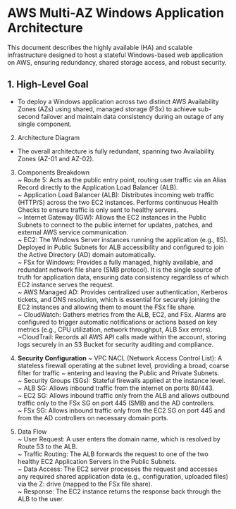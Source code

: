 # AWS Multi-AZ Windows Application Architecture

This document describes the highly available (HA) and scalable infrastructure designed to host a stateful Windows-based web application on AWS, ensuring redundancy, shared storage access, and robust security.  

## 1. High-Level Goal  
- To deploy a Windows application across two distinct AWS Availability Zones (AZs) using shared, managed storage (FSx) to achieve sub-second failover and maintain data consistency during an outage of any single component.   

2. Architecture Diagram   
- The overall architecture is fully redundant, spanning two Availability Zones (AZ-01 and AZ-02).   

3. Components Breakdown   
   ~ Route 5: Acts as the public entry point, routing user traffic via an Alias Record directly to the Application Load Balancer (ALB).   
   ~ Application Load Balancer (ALB): Distributes incoming web traffic (HTTP/S) across the two EC2 instances. Performs continuous Health Checks to ensure traffic is only sent to healthy servers.   
   ~ Internet Gateway (IGW): Allows the EC2 instances in the Public Subnets to connect to the public internet for updates, patches, and external AWS service communication.   
   ~ EC2: The Windows Server instances running the application (e.g., IIS). Deployed in Public Subnets for ALB accessibility and configured to join the Active Directory (AD) domain automatically.   
   ~ FSx for Windows: Provides a fully managed, highly available, and redundant network file share (SMB protocol). It is the single source of truth for application data, ensuring data consistency regardless of which EC2 instance serves the request.   
   ~ AWS Managed AD: Provides centralized user authentication, Kerberos tickets, and DNS resolution, which is essential for securely joining the EC2 instances and allowing them to mount the FSx file share.    
   ~ CloudWatch: Gathers metrics from the ALB, EC2, and FSx. Alarms are configured to trigger automatic notifications or actions based on key metrics (e.g., CPU utilization, network throughput, ALB 5xx errors).    
   ~CloudTrail: Records all AWS API calls made within the account, storing logs securely in an S3 Bucket for security auditing and compliance.    

5. **Security Configuration**
   ~ VPC NACL (Network Access Control List): A stateless firewall operating at the subnet level, providing a broad, coarse filter for traffic ~ entering and leaving the Public and Private Subnets.    
   ~ Security Groups (SGs): Stateful firewalls applied at the instance level.    
   ~ ALB SG: Allows inbound traffic from the internet on ports 80/443.     
   ~ EC2 SG: Allows inbound traffic only from the ALB and allows outbound traffic only to the FSx SG on port 445 (SMB) and the AD controllers.    
   ~ FSx SG: Allows inbound traffic only from the EC2 SG on port 445 and from the AD controllers on necessary domain ports.    

5. Data Flow   
~ User Request: A user enters the domain name, which is resolved by Route 53 to the ALB.    
~ Traffic Routing: The ALB forwards the request to one of the two healthy EC2 Application Servers in the Public Subnets.     
~ Data Access: The EC2 server processes the request and accesses any required shared application data (e.g., configuration, uploaded files) via the Z: drive (mapped to the FSx file share).    
~ Response: The EC2 instance returns the response back through the ALB to the user.     
